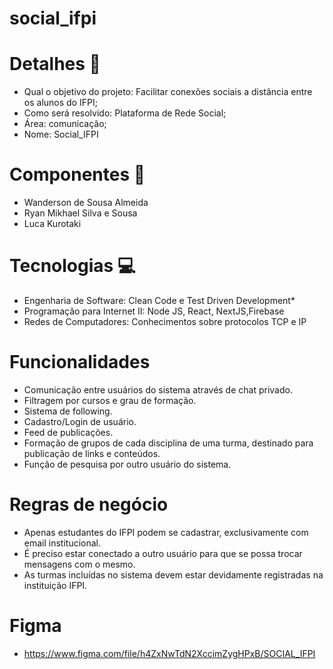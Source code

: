 # social_ifpi

# Detalhes :page_facing_up:
- Qual o objetivo do projeto: Facilitar conexões sociais a distância entre os alunos do IFPI;
- Como será resolvido: Plataforma de Rede Social;
- Área: comunicação;
- Nome: Social_IFPI


# Componentes :busts_in_silhouette:
- Wanderson de Sousa Almeida
- Ryan Mikhael Silva e Sousa
- Luca Kurotaki

# Tecnologias :computer:	
- Engenharia de Software: Clean Code e Test Driven Development*
- Programação para Internet II: Node JS, React, NextJS,Firebase
- Redes de Computadores: Conhecimentos sobre protocolos TCP e IP

# Funcionalidades
- Comunicação entre usuários do sistema através de chat privado.
- Filtragem por cursos e grau de formação.
- Sistema de following.
- Cadastro/Login de usuário.
- Feed de publicações.
- Formação de grupos de cada disciplina de uma turma, destinado para publicação de links e conteúdos.
- Função de pesquisa por outro usuário do sistema.

# Regras de negócio
- Apenas estudantes do IFPI podem se cadastrar, exclusivamente com email institucional.
- É preciso estar conectado a outro usuário para que se possa trocar mensagens com o mesmo.
- As turmas incluídas no sistema devem estar devidamente registradas na instituição IFPI.

# Figma
- https://www.figma.com/file/h4ZxNwTdN2XccimZygHPxB/SOCIAL_IFPI

